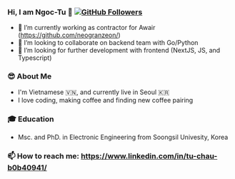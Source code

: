 ### Hi, I am Ngoc-Tu 👋 [![GitHub Followers](https://img.shields.io/github/followers/tucn.svg?style=social&label=Follow)](https://github.com/neogranzeon/)

- 🔭 I’m currently working as contractor for Awair (https://github.com/neogranzeon/)
- 👯 I’m looking to collaborate on backend team with Go/Python
- 🤔 I’m looking for further development with frontend (NextJS, JS, and Typescript)


### 😎 About Me

- I'm Vietnamese :vietnam:, and currently live in Seoul :kr:
- I love coding, making coffee and finding new coffee pairing

### 🎓 Education
- Msc. and PhD. in Electronic Engineering from Soongsil Univesity, Korea

### 📫 How to reach me: https://www.linkedin.com/in/tu-chau-b0b40941/
